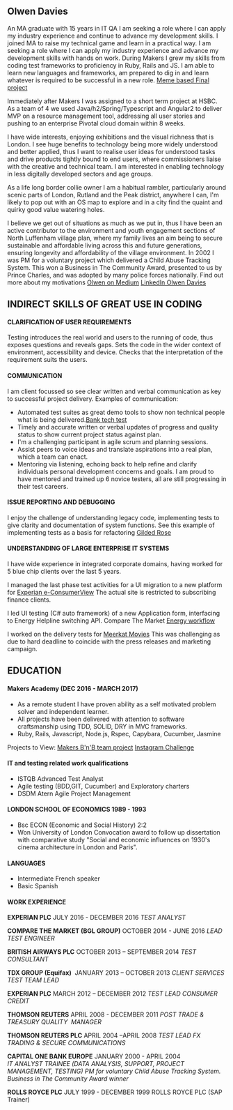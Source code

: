 ## Olwen Davies 

 An MA graduate with 15 years in IT QA I am seeking a role where I can apply my industry experience and continue to advance my development skills.  I joined MA to raise my technical game and learn in a practical way. I am seeking a role where I can apply my industry experience and advance my development skills with hands on work. During Makers I grew my skills from coding test frameworks to proficiency in Ruby, Rails and JS. I am able to learn new languages and frameworks, am prepared to dig in and learn whatever is required to be successful in a new role. [Meme based Final project](https://bemymeme.herokuapp.com/) 

Immediately after Makers I was assigned to a short term project at HSBC. As a team of 4 we used Java/h2/Spring/Typescript and Angular2 to deliver MVP on a resource management tool, addressing all user stories and pushing to an enterprise Pivotal cloud domain within 8 weeks.

I have wide interests, enjoying exhibitions and the visual richness that is London. I see huge benefits to technology being more widely understood and better applied, thus I want to  realise user ideas for understood tasks and drive products tightly bound to end users, where commissioners liaise with the creative and technical team.  I am interested in enabling technology in less digitally developed sectors and age groups. 

As a life long border collie owner I am a habitual rambler, particularly around scenic parts of London, Rutland and the Peak district, anywhere I can, I'm likely to pop out with an OS map to explore and in a city find the quaint and quirky good value watering holes.

I believe we get out of situations as much as we put in, thus I have been an active contributor to the environment and youth engagement sections of North Luffenham village plan, where my family lives an aim being to secure  sustainable and affordable living across this and future generations, ensuring longevity and affordability of the village environment. In 2002 I was PM for a voluntary project which delivered a Child Abuse Tracking System. This won a Business in The Community Award, presented to us by Prince Charles, and was adopted by many police forces nationally.
Find out more about my motivations [Olwen on Medium](https://medium.com/@olwend)
[LinkedIn Olwen Davies](https://www.linkedin.com/in/olwen-davies-1a6a666/)

## INDIRECT SKILLS OF GREAT USE IN CODING

#### CLARIFICATION OF USER REQUIREMENTS
Testing introduces the real world and users to the running of code, thus exposes questions and reveals gaps.  Sets the code in the wider context of environment, accessibility and device. Checks that the interpretation of the requirement suits the users.

#### COMMUNICATION 
I am client focussed so see clear written and verbal communication as key to successful project delivery.
Examples of communication:
- Automated test suites as great demo tools to show non technical people what is being delivered.[Bank tech test](https://github.com/olwend/bank_tech_test)
- Timely and accurate written or verbal updates of progress and quality status to show current project status against plan.
- I'm a challenging participant in agile scrum and planning sessions.
- Assist peers to voice ideas and translate aspirations into a real plan, which a team can enact.
- Mentoring via listening, echoing back to help refine and clarify individuals personal development concerns and goals. I am proud to have mentored and trained up 6 novice testers, all are still progressing in their test careers.

#### ISSUE REPORTING AND DEBUGGING
I enjoy the challenge of understanding legacy code, implementing tests to give clarity and documentation of system functions.
See this example of implementing tests as a basis for refactoring [Gilded Rose](https://github.com/olwend/Gilded_rose) 

#### UNDERSTANDING OF LARGE ENTERPRISE IT SYSTEMS
I have wide experience in integrated corporate domains, having worked for 5 blue chip clients over the last 5 years.

I managed the last phase test activities for a UI migration to a new platform for [Experian e-ConsumerView](http://www.experian.co.uk/consumer-information/econsumerview.html)
The actual site is restricted to subscribing finance clients. 

I led UI testing (C# auto framework) of a new Application form, interfacing to Energy Helpline switching API.
Compare The Market [Energy workflow](https://energy.comparethemarket.com/energy/v2/)

I worked on the delivery tests for [Meerkat Movies](https://www.comparethemarket.com/meerkat/movies)
This was challenging as due to hard deadline to coincide with the press releases and marketing campaign. 

## EDUCATION

#### Makers Academy (DEC 2016 - MARCH 2017)

- As a remote student I have proven ability as a self motivated problem solver and independent learner.
- All projects have been delivered with attention to software craftsmanship using TDD, SOLID, DRY in MVC frameworks.
- Ruby, Rails, Javascript, Node.js, Rspec, Capybara, Cucumber, Jasmine

Projects to View: 
[Makers B'n'B team project](https://byte-2-makersbnb.herokuapp.com/) 
[Instagram Challenge](https://github.com/olwend/instagram-challenge/blob/master/README.md)

#### IT and testing related work qualifications
* ISTQB Advanced Test Analyst
* Agile testing (BDD,GIT, Cucumber) and Exploratory charters
* DSDM Atern Agile Project Management

#### LONDON SCHOOL OF ECONOMICS 1989 - 1993
- Bsc ECON (Economic and Social History) 2:2
- Won University of London Convocation award to follow up dissertation with comparative study
"Social and economic influences on 1930's cinema architecture in London and Paris".

#### LANGUAGES
- Intermediate French speaker
- Basic Spanish

#### WORK EXPERIENCE  
**EXPERIAN PLC** JULY 2016 - DECEMBER 2016
*TEST ANALYST*

**COMPARE THE MARKET (BGL GROUP)**  OCTOBER 2014 - JUNE 2016
*LEAD TEST ENGINEER*

**BRITISH AIRWAYS PLC**  OCTOBER 2013 – SEPTEMBER 2014
*TEST CONSULTANT*

**TDX GROUP (Equifax)**  JANUARY 2013 – OCTOBER 2013
*CLIENT SERVICES TEST TEAM LEAD*

**EXPERIAN PLC**  MARCH 2012 – DECEMBER 2012
*TEST LEAD CONSUMER CREDIT*  

**THOMSON REUTERS**  APRIL 2008 - DECEMBER 2011
*POST TRADE & TREASURY QUALITY  MANAGER*

**THOMSON REUTERS PLC**  APRIL 2004 –APRIL 2008
*TEST LEAD FX TRADING & SECURE COMMUNICATIONS*

**CAPITAL ONE BANK EUROPE**  JANUARY 2000 - APRIL 2004   
*IT ANALYST TRAINEE  (DATA ANALYSIS, SUPPORT, PROJECT MANAGEMENT, TESTING)*
*_PM for voluntary Child Abuse Tracking System. Business in The Community Award winner_*

**ROLLS ROYCE PLC**  JULY 1999 - DECEMBER 1999 ROLLS ROYCE PLC (SAP Trainer)
